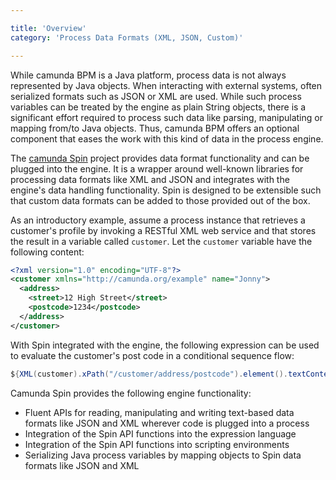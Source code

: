 ```yaml
---

title: 'Overview'
category: 'Process Data Formats (XML, JSON, Custom)'

---
```


While camunda BPM is a Java platform, process data is not always represented by Java objects. When interacting with external systems, often serialized formats such as JSON or XML are used. While such process variables can be treated by the engine as plain String objects, there is a significant effort required to process such data like parsing, manipulating or mapping from/to Java objects. Thus, camunda BPM offers an optional component that eases the work with this kind of data in the process engine.

The [camunda Spin][spin-github] project provides data format functionality and can be plugged into the engine. It is a wrapper around well-known libraries for processing data formats like XML and JSON and integrates with the engine's data handling functionality. Spin is designed to be extensible such that custom data formats can be added to those provided out of the box.

As an introductory example, assume a process instance that retrieves a customer's profile by invoking a RESTful XML web service and that stores the result in a variable called `customer`. Let the `customer` variable have the following content:

```xml
<?xml version="1.0" encoding="UTF-8"?>
<customer xmlns="http://camunda.org/example" name="Jonny">
  <address>
    <street>12 High Street</street>
    <postcode>1234</postcode>
  </address>
</customer>
```

With Spin integrated with the engine, the following expression can be used to evaluate the customer's post code in a conditional sequence flow:

```java
${XML(customer).xPath("/customer/address/postcode").element().textContent() == "1234"}
```

Camunda Spin provides the following engine functionality:

* Fluent APIs for reading, manipulating and writing text-based data formats like JSON and XML wherever code is plugged into a process
* Integration of the Spin API functions into the expression language
* Integration of the Spin API functions into scripting environments
* Serializing Java process variables by mapping objects to Spin data formats like JSON and XML

[spin-github]: https://github.com/camunda/camunda-spin

